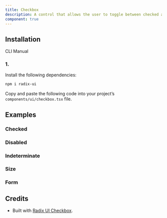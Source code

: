 ```yaml
---
title: Checkbox
description: A control that allows the user to toggle between checked and not checked.
component: true
---
```


## Installation

  CLI
  Manual

### 1. 
Install the following dependencies:

```bash
npm i radix-ui
```

Copy and paste the following code into your project’s `components/ui/checkbox.tsx` file.

## Examples

### Checked

### Disabled

### Indeterminate

### Size

### Form

## Credits

- Built with [Radix UI Checkbox](https://www.radix-ui.com/primitives/docs/components/checkbox).